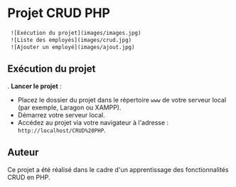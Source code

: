 # Projet CRUD PHP

     ![Exécution du projet](images/images.jpg)
     ![Liste des employés](images/crud.jpg)
     ![Ajouter un employé](images/ajout.jpg)

## Exécution du projet

. **Lancer le projet** :
   - Placez le dossier du projet dans le répertoire `www` de votre serveur local (par exemple, Laragon ou XAMPP).
   - Démarrez votre serveur local.
   - Accédez au projet via votre navigateur à l'adresse : `http://localhost/CRUD%20PHP`.


## Auteur

Ce projet a été réalisé dans le cadre d'un apprentissage des fonctionnalités CRUD en PHP.

